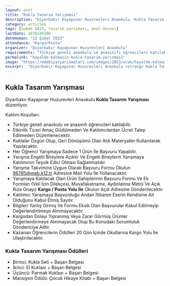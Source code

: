 ```yaml
---
layout: post
title: "Kukla Tasarım Yarışması"
description: "Diyarbakır Kayapınar Huzurevleri Anaokulu 'Kukla Tasarım Yarışması' düzenliyor."
category: articles
tags: [şubat 2023, tasarım yarışması, okul öncesi]
lastDate: 1676149200
dateHuman: "12 Şubat 2023"
attendance: "Kargo/Posta"
organizer: "Diyarbakır Kayapınar Huzurevleri Anaokulu"
requirements: "Türkiye geneli anaokulu ve anasınıfı öğrencileri katılabilir."
permalink: "hayalde-kalmasin-kukla-tasarim-yarismasi"
image: "https://edebiyatyarismalari.com/images/2023/ocak/hayalde-kalmasin-kukla-tasarim-yarismasi.jpg"
excerpt:  "Diyarbakır Kayapınar Huzurevleri Anaokulu <strong> Kukla Tasarım Yarışması </strong> düzenliyor."
---
```


## Kukla Tasarım Yarışması
Diyarbakır Kayapınar Huzurevleri Anaokulu **Kukla Tasarım Yarışması** düzenliyor.  

Katılım Koşulları:
- Türkiye geneli anaokulu ve anasınıfı öğrencileri katılabilir. 
- Etkinlik Ticari Amaç Güdülmeden Ve Katılımcılardan Ücret Talep Edilmeden Düzenlenecektir.
- Kuklalar Özgün Olup, Geri Dönüşümü Olan Atık Materyaller Kullanılarak Yapılacaktır.
- Her Öğrenci Yarışmaya Sadece 1 Ürün İle Başvuru Yapabilir.
- Yarışma Engelli Bireylere Açıktır Ve Engelli Bireylerin Yarışmaya Katılımının Teşvik Edici Olması Sağlanmalıdır.
- Yarışma Takvimine Uygun Olarak Başvuru Formu Okulun 96785@meb.k12.tr Adresine Mail Yolu İle Yollanacaktır.
- Yarışmaya Katılacak Olan Ürün Sahiplerinin Başvuru Formu Ve Ek Formları (Veli İzin Dilekçesi, Muvafakatname, Aydınlatma Metni Ve Açık Rıza Onayı) **Kargo / Posta Yolu İle** Okulun Açık Adresine Gönderilecektir.
- Katılımcı Yarışmaya Başvurduğu Andan İtibaren Eserin Kendisine Ait Olduğunu Kabul Etmiş Sayılır.
- Bilgileri Yanlış Girmiş Ve Formu Eksik Olan Başvurular Kabul Edilmeyip Değerlendirilmeye Alınmayacaktır.
- Kargodan Dolayı Yıpranmış Veya Zarar Görmüş Ürünler Değerlendirmeye Alınmayacak Olup Bu Konudaki Sorumluluk Göndericiye Aittir.
- Kazanan Öğrencilerin Ödülleri 20 Gün İçinde Okullarına Kargo Yolu İle Ulaştırılacaktır.


### Kukla Tasarım Yarışması Ödülleri
- Birinci: Kukla Seti + Başarı Belgesi
- İkinci: El Kuklası + Başarı Belgesi
- Üçüncü: Parmak Kuklası + Başarı Belgesi
- Mansiyon Ödülü: Çocuk Hikaye Kitabı + Başarı Belgesi